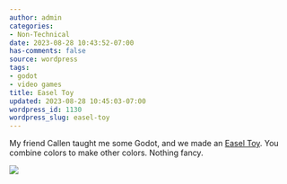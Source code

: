 ```yaml
---
author: admin
categories:
- Non-Technical
date: 2023-08-28 10:43:52-07:00
has-comments: false
source: wordpress
tags:
- godot
- video games
title: Easel Toy
updated: 2023-08-28 10:45:03-07:00
wordpress_id: 1130
wordpress_slug: easel-toy
---
```

My friend Callen taught me some Godot, and we made an [Easel Toy](https://za3k.com/archive/easel/Cards_on_Slots.html). You combine colors to make other colors. Nothing fancy.

[![](/wp-content/uploads/2023/08/2023-08-28-134208_1920x1080_scrot-crop-1024x648.png)](https://za3k.com/archive/easel/Cards_on_Slots.html)
